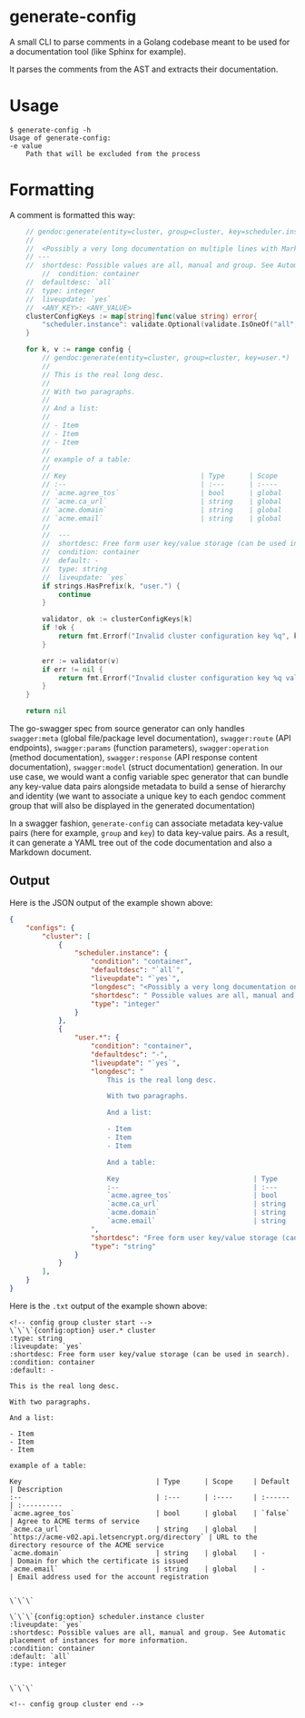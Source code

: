 # generate-config

A small CLI to parse comments in a Golang codebase meant to be used for a documentation tool (like Sphinx for example).

It parses the comments from the AST and extracts their documentation.

# Usage

    $ generate-config -h
    Usage of generate-config:
    -e value
        Path that will be excluded from the process

# Formatting

A comment is formatted this way:

```go
	// gendoc:generate(entity=cluster, group=cluster, key=scheduler.instance)
	//
	//  <Possibly a very long documentation on multiple lines with Markdown tables, etc.>
	// ---
	//  shortdesc: Possible values are all, manual and group. See Automatic placement of instances for more information.
    	//  condition: container
	//  defaultdesc: `all`
	//  type: integer
	//  liveupdate: `yes`
	//  <ANY_KEY>: <ANY_VALUE>
    clusterConfigKeys := map[string]func(value string) error{
		"scheduler.instance": validate.Optional(validate.IsOneOf("all", "group", "manual")),
	}

    for k, v := range config {
		// gendoc:generate(entity=cluster, group=cluster, key=user.*)
		//
		// This is the real long desc.
		//
		// With two paragraphs.
		//
		// And a list:
		//
		// - Item
		// - Item
		// - Item
		//
		// example of a table:
		//
		// Key                                 | Type      | Scope     | Default                                          | Description
		// :--                                 | :---      | :----     | :------                                          | :----------
		// `acme.agree_tos`                    | bool      | global    | `false`                                          | Agree to ACME terms of service
		// `acme.ca_url`                       | string    | global    | `https://acme-v02.api.letsencrypt.org/directory` | URL to the directory resource of the ACME service
		// `acme.domain`                       | string    | global    | -                                                | Domain for which the certificate is issued
		// `acme.email`                        | string    | global    | -                                                | Email address used for the account registration
		//
		//  ---
		//	shortdesc: Free form user key/value storage (can be used in search).
		//	condition: container
		//	default: -
		//	type: string
		//	liveupdate: `yes`
		if strings.HasPrefix(k, "user.") {
			continue
		}

		validator, ok := clusterConfigKeys[k]
		if !ok {
			return fmt.Errorf("Invalid cluster configuration key %q", k)
		}

		err := validator(v)
		if err != nil {
			return fmt.Errorf("Invalid cluster configuration key %q value", k)
		}
	}

	return nil
```

The go-swagger spec from source generator can only handles `swagger:meta` (global file/package level documentation), `swagger:route` (API endpoints), `swagger:params` (function parameters), `swagger:operation` (method documentation), `swagger:response` (API response content documentation), `swagger:model` (struct documentation) generation. In our use case, we would want a config variable spec generator that can bundle any key-value data pairs alongside metadata to build a sense of hierarchy and identity (we want to associate a unique key to each gendoc comment group that will also be displayed in the generated documentation)

In a swagger fashion, `generate-config` can associate metadata key-value pairs (here for example, `group` and `key`) to data key-value pairs. As a result, it can generate a YAML tree out of the code documentation and also a Markdown document.

## Output

Here is the JSON output of the example shown above:

```json
{
	"configs": {
		"cluster": [
			{
				"scheduler.instance": {
					"condition": "container",
					"defaultdesc": "`all`",
					"liveupdate": "`yes`",
					"longdesc": "<Possibly a very long documentation on multiple lines with Markdown tables, etc.>",
					"shortdesc": " Possible values are all, manual and group. See Automatic placement of instances for more",
					"type": "integer"
				}
			},
			{
				"user.*": {
					"condition": "container",
					"defaultdesc": "-",
					"liveupdate": "`yes`",
					"longdesc": "
						This is the real long desc.

						With two paragraphs.

						And a list:

						- Item
						- Item
						- Item

						And a table:

						Key                                 | Type      | Scope     | Default                                          | Description
						:--                                 | :---      | :----     | :------                                          | :----------
						`acme.agree_tos`                    | bool      | global    | `false`                                          | Agree to ACME terms of service
						`acme.ca_url`                       | string    | global    | `https://acme-v02.api.letsencrypt.org/directory` | URL to the directory resource of the ACME service
						`acme.domain`                       | string    | global    | -                                                | Domain for which the certificate is issued
						`acme.email`                        | string    | global    | -                                                | Email address used for the account registration
					",
					"shortdesc": "Free form user key/value storage (can be used in search).",
					"type": "string"
				}
			}
		],
	}
}
```

Here is the `.txt` output of the example shown above:

```
<!-- config group cluster start -->
\`\`\`{config:option} user.* cluster
:type: string
:liveupdate: `yes`
:shortdesc: Free form user key/value storage (can be used in search).
:condition: container
:default: -

This is the real long desc.

With two paragraphs.

And a list:

- Item
- Item
- Item

example of a table:

Key                                 | Type      | Scope     | Default                                          | Description
:--                                 | :---      | :----     | :------                                          | :----------
`acme.agree_tos`                    | bool      | global    | `false`                                          | Agree to ACME terms of service
`acme.ca_url`                       | string    | global    | `https://acme-v02.api.letsencrypt.org/directory` | URL to the directory resource of the ACME service
`acme.domain`                       | string    | global    | -                                                | Domain for which the certificate is issued
`acme.email`                        | string    | global    | -                                                | Email address used for the account registration


\`\`\`

\`\`\`{config:option} scheduler.instance cluster
:liveupdate: `yes`
:shortdesc: Possible values are all, manual and group. See Automatic placement of instances for more information.
:condition: container
:default: `all`
:type: integer


\`\`\`

<!-- config group cluster end -->
```


